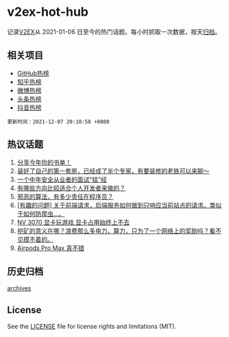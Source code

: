 # v2ex-hot-hub

 记录[V2EX](https://www.v2ex.com/)从 2021-01-06 日至今的热门话题。每小时抓取一次数据，按天[归档](archives)。
 
 ## 相关项目

- [GitHub热榜](https://github.com/lonnyzhang423/github-hot-hub)
- [知乎热榜](https://github.com/lonnyzhang423/zhihu-hot-hub)
- [微博热榜](https://github.com/lonnyzhang423/weibo-hot-hub)
- [头条热榜](https://github.com/lonnyzhang423/toutiao-hot-hub)
- [抖音热榜](https://github.com/lonnyzhang423/douyin-hot-hub)


 `更新时间：2021-12-07 20:10:58 +0800`

## 热议话题

1. [分享今年你的书单！](https://www.v2ex.com/t/820522)
1. [装好了自己的第一套房，已经成了半个专家，有要装修的老铁可以来聊～](https://www.v2ex.com/t/820477)
1. [一个中年安全从业者的面试“挂”经](https://www.v2ex.com/t/820453)
1. [有哪些方向比较适合个人开发者来做的？](https://www.v2ex.com/t/820593)
1. [邪恶的算法，有多少责任在程序员？](https://www.v2ex.com/t/820521)
1. [[有趣的问题] 关于前端请求，后端服务如何做到只响应当前站点的请求。类似于如何防爬虫...。](https://www.v2ex.com/t/820478)
1. [NV 3070 显卡玩游戏 显卡占用始终上不去](https://www.v2ex.com/t/820541)
1. [挖矿的意义在哪？浪费那么多电力，算力，只为了一个网络上的奖励吗？看不见摸不着的。](https://www.v2ex.com/t/820628)
1. [Airpods Pro Max 真不错](https://www.v2ex.com/t/820567)

## 历史归档

[archives](archives)

## License

See the [LICENSE](LICENSE) file for license rights and limitations (MIT).

